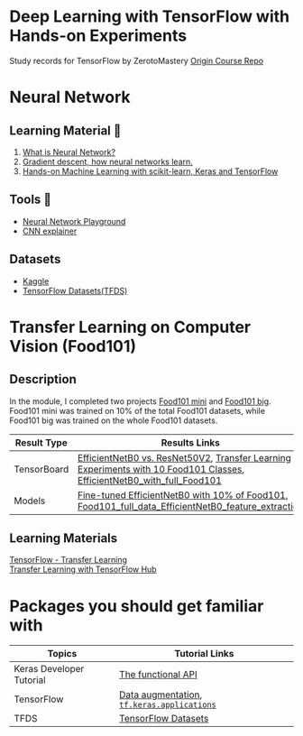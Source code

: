 # Deep Learning with TensorFlow with Hands-on Experiments
Study records for TensorFlow by ZerotoMastery
[Origin Course Repo](https://github.com/mrdbourke/tensorflow-deep-learning)

# Neural Network
 ## Learning Material 📗
 1. [What is Neural Network?](https://www.youtube.com/watch?v=aircAruvnKk)
 2. [Gradient descent, how neural networks learn.](https://www.youtube.com/watch?v=IHZwWFHWa-w)
 3. [Hands-on Machine Learning with scikit-learn, Keras and TensorFlow](https://www.oreilly.com/library/view/hands-on-machine-learning/9781492032632/)

## Tools 🔧
* [Neural Network Playground](https://playground.tensorflow.org/#activation=tanh&batchSize=10&dataset=circle&regDataset=reg-plane&learningRate=0.03&regularizationRate=0&noise=0&networkShape=4,2&seed=0.07411&showTestData=false&discretize=false&percTrainData=50&x=true&y=true&xTimesY=false&xSquared=false&ySquared=false&cosX=false&sinX=false&cosY=false&sinY=false&collectStats=false&problem=classification&initZero=false&hideText=false)
* [CNN explainer](https://poloclub.github.io/cnn-explainer/#article-convolution)

## Datasets
* [Kaggle](https://www.kaggle.com/datasets)
* [TensorFlow Datasets(TFDS)](https://www.tensorflow.org/datasets)

# Transfer Learning on Computer Vision (Food101)

## Description
In the module, I completed two projects [Food101 mini](https://github.com/PengJuan-AI/TensorFlow_Study/blob/main/06_transfer_learning_in_tensorflow_part_3_scaling_up.ipynb) and [Food101 big](https://github.com/PengJuan-AI/TensorFlow_Study/blob/main/07_milstone_project_1_food_vision.ipynb). Food101 mini was trained on 10% of the total Food101 datasets, while Food101 big was trained on the whole Food101 datasets.

| Result Type | Results Links |
| ------ | -------------- |
|TensorBoard | [EfficientNetB0 vs. ResNet50V2](https://tensorboard.dev/experiment/aJUqjNfOTdmzOI6Ve0HR1Q/#scalars), [Transfer Learning Experiments with 10 Food101 Classes](https://tensorboard.dev/experiment/ROOFkeT1TBKHpzpqFoRatQ/#scalars), [EfficientNetB0_with_full_Food101](https://tensorboard.dev/experiment/kIo72WbGQ5ODUwnjBZW0Kw/#scalars)|
| Models | [Fine-tuned EfficientNetB0 with 10% of Food101](https://drive.google.com/drive/folders/1QlFZblJZpa1PzxFeO1COvlpRcDK0GAEq), [Food101_full_data_EfficientNetB0_feature_extraction](/content/drive/MyDrive/tf_models/Food101_feature_extraction)

## Learning Materials
[TensorFlow - Transfer Learning](https://www.tensorflow.org/tutorials/images/transfer_learning)  
[Transfer Learning with TensorFlow Hub](https://www.tensorflow.org/tutorials/images/transfer_learning_with_hub)

# Packages you should get familiar with
| Topics | Tutorial Links |
| ------ | -------------- |
| Keras Developer Tutorial| [The functional API](https://keras.io/guides/functional_api/#the-functional-api)|
| TensorFlow | [Data augmentation](https://www.tensorflow.org/tutorials/images/data_augmentation),  [`tf.keras.applications`](https://www.tensorflow.org/api_docs/python/tf/keras/applications)|
| TFDS | [TensorFlow Datasets](https://www.tensorflow.org/datasets)|
